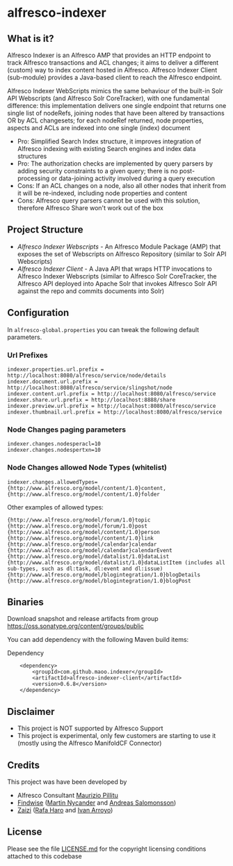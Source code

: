alfresco-indexer
================

What is it?
---
Alfresco Indexer is an Alfresco AMP that provides an HTTP endpoint to track Alfresco transactions and ACL changes; it aims to deliver a different (custom) way to index content hosted in Alfresco.
Alfresco Indexer Client (sub-module) provides a Java-based client to reach the Alfresco endpoint.

Alfresco Indexer WebScripts mimics the same behaviour of the built-in Solr API Webscripts (and Alfresco Solr CoreTracker), with one fundamental difference: this implementation delivers one single endpoint that returns one single list of nodeRefs, joining nodes that have been altered by transactions OR by ACL changesets; for each nodeRef returned, node properties, aspects and ACLs are indexed into one single (index) document

- Pro: Simplified Search Index structure, it improves integration of Alfresco indexing with existing Search engines and index data structures
- Pro: The authorization checks are implemented by query parsers by adding security constraints to a given query; there is no post-processing or data-joining activity involved during a query execution
- Cons: If an ACL changes on a node, also all other nodes that inherit from it will be re-indexed, including node properties and content
- Cons: Alfresco query parsers cannot be used with this solution, therefore Alfresco Share won't work out of the box

Project Structure
---

- *Alfresco Indexer Webscripts* - An Alfresco Module Package (AMP) that exposes the set of Webscripts on Alfresco Repository (similar to Solr API Webscripts)
- *Alfresco Indexer Client* - A Java API that wraps HTTP invocations to Alfresco Indexer Webscripts (similar to Alfresco Solr CoreTracker, the Alfresco API deployed into Apache Solr that invokes Alfresco Solr API against the repo and commits documents into Solr)

Configuration
---
In `alfresco-global.properties` you can tweak the following default parameters.

### Url Prefixes
```
indexer.properties.url.prefix = http://localhost:8080/alfresco/service/node/details
indexer.document.url.prefix = http://localhost:8080/alfresco/service/slingshot/node
indexer.content.url.prefix = http://localhost:8080/alfresco/service
indexer.share.url.prefix = http://localhost:8888/share
indexer.preview.url.prefix = http://localhost:8080/alfresco/service
indexer.thumbnail.url.prefix = http://localhost:8080/alfresco/service
```

### Node Changes paging parameters
```
indexer.changes.nodesperacl=10
indexer.changes.nodespertxn=10
```

### Node Changes allowed Node Types (whitelist)
```
indexer.changes.allowedTypes={http://www.alfresco.org/model/content/1.0}content,{http://www.alfresco.org/model/content/1.0}folder
```

Other examples of allowed types:

```
{http://www.alfresco.org/model/forum/1.0}topic
{http://www.alfresco.org/model/forum/1.0}post
{http://www.alfresco.org/model/content/1.0}person
{http://www.alfresco.org/model/content/1.0}link
{http://www.alfresco.org/model/calendar}calendar
{http://www.alfresco.org/model/calendar}calendarEvent
{http://www.alfresco.org/model/datalist/1.0}dataList
{http://www.alfresco.org/model/datalist/1.0}dataListItem (includes all sub-types, such as dl:task, dl:event and dl:issue)
{http://www.alfresco.org/model/blogintegration/1.0}blogDetails
{http://www.alfresco.org/model/blogintegration/1.0}blogPost
```

Binaries
---

Download snapshot and release artifacts from group https://oss.sonatype.org/content/groups/public

You can add dependency with the following Maven build items:

Dependency
```
    <dependency>
        <groupId>com.github.maoo.indexer</groupId>
        <artifactId>alfresco-indexer-client</artifactId>
        <version>0.6.8</version>
    </dependency>
```

Disclaimer
---
* This project is NOT supported by Alfresco Support
* This project is experimental, only few customers are starting to use it (mostly using the Alfresco ManifoldCF Connector)

Credits
---
This project was have been developed by
* Alfresco Consultant [Maurizio Pillitu](http://session.it)
* [Findwise](http://www.findwise.com/) ([Martin Nycander](https://github.com/Nycander) and [Andreas Salomonsson](https://github.com/andreassalomonsson))
* [Zaizi](http://www.zaizi.com) ([Rafa Haro](https://github.com/rafaharo) and [Ivan Arroyo](https://github.com/iarroyo))

License
---

Please see the file [LICENSE.md](LICENSE.md) for the copyright licensing conditions attached to
this codebase
